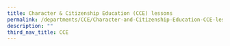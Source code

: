 ```yaml
---
title: Character & Citizenship Education (CCE) lessons
permalink: /departments/CCE/Character-and-Citizenship-Education-CCE-lessons/
description: ""
third_nav_title: CCE
---
```

